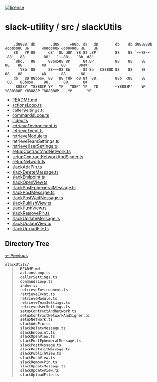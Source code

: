 
[![license](https://img.shields.io/github/license/jamesisaac/react-native-background-task.svg)](https://opensource.org/licenses/MIT)


# slack-utility / src / slackUtils

```

    .d8888. db       .d8b.   .o88b. db   dD        db    db d888888b d888888b db      d888888b d888888b db    db 
    88'  YP 88      d8' `8b d8P  Y8 88 ,8P'        88    88 `~~88~~'   `88'   88        `88'   `~~88~~' `8b  d8' 
    `8bo.   88      88ooo88 8P      88,8P          88    88    88       88    88         88       88     `8bd8'  
      `Y8b. 88      88~~~88 8b      88`8b   C8888D 88    88    88       88    88         88       88       88    
    db   8D 88booo. 88   88 Y8b  d8 88 `88.        88b  d88    88      .88.   88booo.   .88.      88       88    
    `8888Y' Y88888P YP   YP  `Y88P' YP   YD        ~Y8888P'    YP    Y888888P Y88888P Y888888P    YP       YP    
```


 - [README.md](./README.md) - [actionsLoop.ts](./actionsLoop.ts) - [callerSettings.ts](./callerSettings.ts) - [commandsLoop.ts](./commandsLoop.ts) - [index.ts](./index.ts) - [retrieveEnvironment.ts](./retrieveEnvironment.ts) - [retrieveEvent.ts](./retrieveEvent.ts) - [retrieveModule.ts](./retrieveModule.ts) - [retrieveTeamSettings.ts](./retrieveTeamSettings.ts) - [retrieveUserSettings.ts](./retrieveUserSettings.ts) - [setupContractAndNetwork.ts](./setupContractAndNetwork.ts) - [setupContractNetworkAndSigner.ts](./setupContractNetworkAndSigner.ts) - [setupNetwork.ts](./setupNetwork.ts) - [slackAddPin.ts](./slackAddPin.ts) - [slackDeleteMessage.ts](./slackDeleteMessage.ts) - [slackEndpoint.ts](./slackEndpoint.ts) - [slackOpenView.ts](./slackOpenView.ts) - [slackPostEphemeralMessage.ts](./slackPostEphemeralMessage.ts) - [slackPostMessage.ts](./slackPostMessage.ts) - [slackPostWaitMessage.ts](./slackPostWaitMessage.ts) - [slackPublishView.ts](./slackPublishView.ts) - [slackPushView.ts](./slackPushView.ts) - [slackRemovePin.ts](./slackRemovePin.ts) - [slackUpdateMessage.ts](./slackUpdateMessage.ts) - [slackUpdateView.ts](./slackUpdateView.ts) - [slackUploadFile.ts](./slackUploadFile.ts)
## Directory Tree
[<- Previous](https://github.com/marc-aurele-besner/slack-utility)
```
slackUtils/
   │   README.md
   │   actionsLoop.ts
   │   callerSettings.ts
   │   commandsLoop.ts
   │   index.ts
   │   retrieveEnvironment.ts
   │   retrieveEvent.ts
   │   retrieveModule.ts
   │   retrieveTeamSettings.ts
   │   retrieveUserSettings.ts
   │   setupContractAndNetwork.ts
   │   setupContractNetworkAndSigner.ts
   │   setupNetwork.ts
   │   slackAddPin.ts
   │   slackDeleteMessage.ts
   │   slackEndpoint.ts
   │   slackOpenView.ts
   │   slackPostEphemeralMessage.ts
   │   slackPostMessage.ts
   │   slackPostWaitMessage.ts
   │   slackPublishView.ts
   │   slackPushView.ts
   │   slackRemovePin.ts
   │   slackUpdateMessage.ts
   │   slackUpdateView.ts
   │   slackUploadFile.ts
```

